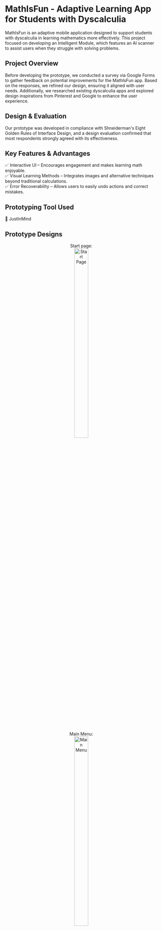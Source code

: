 <h1> MathIsFun - Adaptive Learning App for Students with Dyscalculia </h1>
MathIsFun is an adaptive mobile application designed to support students with dyscalculia in learning mathematics more effectively. This project focused on developing an Intelligent Module, which features an AI scanner to assist users when they struggle with solving problems.
<br />

<h2>Project Overview</h2>
Before developing the prototype, we conducted a survey via Google Forms to gather feedback on potential improvements for the MathIsFun app. Based on the responses, we refined our design, ensuring it aligned with user needs. Additionally, we researched existing dyscalculia apps and explored design inspirations from Pinterest and Google to enhance the user experience.
<br />

<h2>Design & Evaluation</h2>
Our prototype was developed in compliance with Shneiderman's Eight Golden Rules of Interface Design, and a design evaluation confirmed that most respondents strongly agreed with its effectiveness.
<br />

<h2>Key Features & Advantages</h2>
✅ Interactive UI – Encourages engagement and makes learning math enjoyable. <br />
✅ Visual Learning Methods – Integrates images and alternative techniques beyond traditional calculations. <br />
✅ Error Recoverability – Allows users to easily undo actions and correct mistakes.
<br />

<h2>Prototyping Tool Used</h2>
🎨 JustInMind
<br />

<h2>Prototype Designs</h2>

<p align="center">
Start page: <br/>
<img src="https://imgur.com/43JVXnY.png" height="40%" width="30%" alt="Start Page"/>
<br />
<br />

<p align="center">
Main Menu:  <br/>
<img src="https://imgur.com/jTvG73a.png" height="40%" width="30%" alt="Main Menu"/>
<br />
<br />

<p align="center">
Intelligent Module Menu: <br/>
<img src="https://imgur.com/FpEJN2T.png" height="40%" width="30%" alt="Intelligent Module Menu"/>
<br />
<br />

<p align="center">
Math Solver Page: <br/>
<img src="https://imgur.com/yJBd6qE.png" height="40%" width="30%" alt="Math Solver Page"/>
<br />
<br />

<p align="center">
Upload Question Page: <br/>
<img src="https://imgur.com/MlFYFiC.png" height="40%" width="30%" alt="Upload Question Page"/>
<br />
<br />

<p align="center">
Solution Page: <br/>
<img src="https://imgur.com/k5XFphZ.png" height="40%" width="30%" alt="Solution Page"/>
<br />
<br />

<p align="center">
Ask Me Page: <br/>
<img src="https://imgur.com/VDkIcHc.png" height="40%" width="30%" alt="Ask Me Page"/>
<br />
<br />

<p align="center">
AR Camera Scanner: <br/>
<img src="https://imgur.com/nxhy2YM.png" height="40%" width="30%" alt="AR Camera Scanner"/>
<br />
<br />
  
</p>

<!--
 ```diff
- text in red
+ text in green
! text in orange
# text in gray
@@ text in purple (and bold)@@
```
--!>
